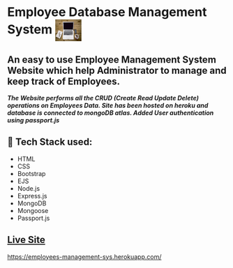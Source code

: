# Employee Database Management System     <img align="center" width="60" height="50" src="public/img/icon.jpg">
## An easy to use Employee Management System Website which help Administrator to manage and keep track of Employees. 
***The Website performs all the CRUD (Create Read Update Delete) operations on Employees Data.
Site has been hosted on heroku and database is connected to mongoDB atlas.
Added User authentication using passport.js***
## :rocket: Tech Stack used: 
- HTML
- CSS
- Bootstrap
- EJS
- Node.js
- Express.js
- MongoDB
- Mongoose
- Passport.js
 


## [Live Site](https://employees-management-sys.herokuapp.com/)
https://employees-management-sys.herokuapp.com/
